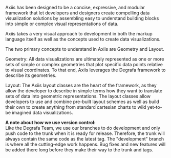 Axiis has been designed to be a concise, expressive, and modular framework that let developers and designers create compelling data visualization solutions by assembling easy to understand building blocks into simple or complex visual representations of data.

Axiis takes a very visual approach to development in both the markup language itself as well as the concepts used to create data visualizations.

The two primary concepts to understand in Axiis are Geometry and Layout.

Geometry:  All data visualizations are ultimately represented as one or more sets of simple or complex geometries that plot specific data points relative to visual coordinates.   To that end, Axiis leverages the Degrafa framework to describe its geometries.

Layout:  The Axiis layout classes are the heart of the framework, as they allow the developer to describe in simple terms how they want to translate sets of data into geometric representations.   The layout classes allow developers to use and combine pre-built layout schemes as well as build their own to create anything from standard cartesian charts to wild yet-to-be imagined data visualizations.

<b>A note about how we use version control:</b><br />
Like the Degrafa Team, we use our branches to do development and only push code to the trunk when it is ready for release. Therefore, the trunk will always contain the same code as the latest tag. The "development" branch is where all the cutting-edge work happens. Bug fixes and new features will be added there long before they make their way to the trunk and tags.